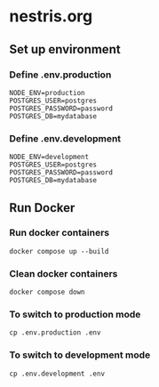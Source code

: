 # nestris.org

## Set up environment

### Define .env.production
```
NODE_ENV=production
POSTGRES_USER=postgres
POSTGRES_PASSWORD=password
POSTGRES_DB=mydatabase
```

### Define .env.development
```
NODE_ENV=development
POSTGRES_USER=postgres
POSTGRES_PASSWORD=password
POSTGRES_DB=mydatabase
```


## Run Docker

### Run docker containers
`docker compose up --build`

### Clean docker containers
`docker compose down`

### To switch to production mode
`cp .env.production .env`

### To switch to development mode
`cp .env.development .env`